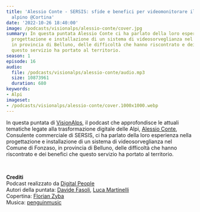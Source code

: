 ```yaml
---
title: 'Alessio Conte - SERSIS: sfide e benefici per videomonitorare il territorio
  alpino @Cortina'
date: '2022-10-26 18:40:00'
image: /podcasts/visionalps/alessio-conte/cover.jpg
summary: In questa puntata Alessio Conte ci ha parlato della loro esperienza nella
  progettazione e installazione di un sistema di videosorveglianza nel Comune di Fonzaso,
  in provincia di Belluno, delle difficoltà che hanno riscontrato e dei benefici che
  questo servizio ha portato al territorio.
season: 1
episode: 16
audio:
  file: /podcasts/visionalps/alessio-conte/audio.mp3
  size: 10873961
  duration: 680
keywords:
- Alpi
imageset:
- /podcasts/visionalps/alessio-conte/cover.1000x1000.webp
---
```


In questa puntata di [VisionAlps](https://www.visionalps.com/), il podcast che approfondisce le attuali tematiche legate alla trasformazione digitale delle Alpi, [Alessio Conte](https://www.linkedin.com/in/alessio-conte-10874220/), Consulente commerciale di SERSIS, ci ha parlato della loro esperienza nella progettazione e installazione di un sistema di videosorveglianza nel Comune di Fonzaso, in provincia di Belluno, delle difficoltà che hanno riscontrato e dei benefici che questo servizio ha portato al territorio.

<br>

**Crediti**<br>
Podcast realizzato da [Digital People](https://w3id.org/digitalpeople)<br>
Autori della puntata: [Davide Fasoli](https://www.linkedin.com/in/davide-fasoli-2b3246179/), [Luca Martinelli](https://www.linkedin.com/in/luca-martinelli/)<br>
Copertina: [Florian Zyba](https://www.linkedin.com/in/florian-zyba/)<br>
Musica: [penguinmusic](https://pixabay.com/users/penguinmusic-24940186/)